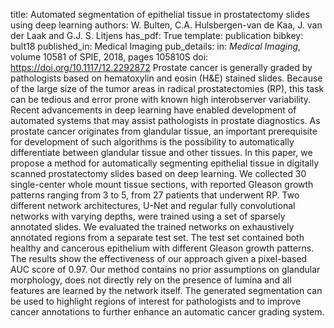 title: Automated segmentation of epithelial tissue in prostatectomy slides using deep learning
authors: W. Bulten, C.A. Hulsbergen-van de Kaa, J. van der Laak and G.J. S. Litjens
has_pdf: True
template: publication
bibkey: bult18
published_in: Medical Imaging
pub_details: in: <i>Medical Imaging</i>, volume 10581 of SPIE, 2018, pages 105810S
doi: https://doi.org/10.1117/12.2292872
Prostate cancer is generally graded by pathologists based on hematoxylin and eosin (H\&E) stained slides. Because of the large size of the tumor areas in radical prostatectomies (RP), this task can be tedious and error prone with known high interobserver variability. Recent advancements in deep learning have enabled development of automated systems that may assist pathologists in prostate diagnostics. As prostate cancer originates from glandular tissue, an important prerequisite for development of such algorithms is the possibility to automatically differentiate between glandular tissue and other tissues. In this paper, we propose a method for automatically segmenting epithelial tissue in digitally scanned prostatectomy slides based on deep learning. We collected 30 single-center whole mount tissue sections, with reported Gleason growth patterns ranging from 3 to 5, from 27 patients that underwent RP. Two different network architectures, U-Net and regular fully convolutional networks with varying depths, were trained using a set of sparsely annotated slides. We evaluated the trained networks on exhaustively annotated regions from a separate test set. The test set contained both healthy and cancerous epithelium with different Gleason growth patterns. The results show the effectiveness of our approach given a pixel-based AUC score of 0.97. Our method contains no prior assumptions on glandular morphology, does not directly rely on the presence of lumina and all features are learned by the network itself. The generated segmentation can be used to highlight regions of interest for pathologists and to improve cancer annotations to further enhance an automatic cancer grading system.

